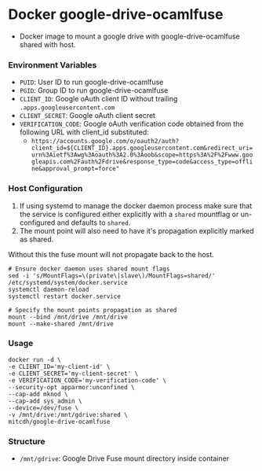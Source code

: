 # Docker google-drive-ocamlfuse
* Docker image to mount a google drive with google-drive-ocamlfuse shared with host.

### Environment Variables
* `PUID`: User ID to run google-drive-ocamlfuse
* `PGID`: Group ID to run google-drive-ocamlfuse
* `CLIENT_ID`: Google oAuth client ID without trailing `.apps.googleusercontent.com`
* `CLIENT_SECRET`: Google oAuth client secret
* `VERIFICATION_CODE`: Google oAuth verification code obtained from the following URL with client_id substituted:
    - `https://accounts.google.com/o/oauth2/auth?client_id=${CLIENT_ID}.apps.googleusercontent.com&redirect_uri=urn%3Aietf%3Awg%3Aoauth%3A2.0%3Aoob&scope=https%3A%2F%2Fwww.googleapis.com%2Fauth%2Fdrive&response_type=code&access_type=offline&approval_prompt=force"`

### Host Configuration
1. If using systemd to manage the docker daemon process make sure that the service is configured either explicitly with a `shared` mountflag or un-configured and defaults to `shared`.
2. The mount point will also need to have it's propagation explicitly marked as shared.

Without this the fuse mount will not propagate back to the host.

````
# Ensure docker daemon uses shared mount flags
sed -i 's/MountFlags=\(private\|slave\)/MountFlags=shared/' /etc/systemd/system/docker.service
systemctl daemon-reload
systemctl restart docker.service

# Specify the mount points propagation as shared
mount --bind /mnt/drive /mnt/drive
mount --make-shared /mnt/drive
````

### Usage
````
docker run -d \
-e CLIENT_ID='my-client-id' \
-e CLIENT_SECRET='my-client-secret' \
-e VERIFICATION_CODE='my-verification-code' \
--security-opt apparmor:unconfined \
--cap-add mknod \
--cap-add sys_admin \
--device=/dev/fuse \
-v /mnt/drive:/mnt/gdrive:shared \
mitcdh/google-drive-ocamlfuse
````

### Structure
* `/mnt/gdrive`: Google Drive Fuse mount directory inside container